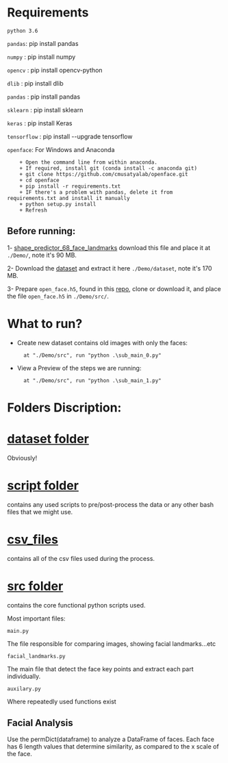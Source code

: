 # Requirements
`python 3.6`

`pandas`: pip install pandas

`numpy` : pip install numpy

`opencv` : pip install opencv-python

`dlib` : pip install dlib

`pandas` : pip install pandas

`sklearn` : pip install sklearn

`keras` : pip install Keras

`tensorflow` : pip install --upgrade tensorflow

`openface`: For Windows and Anaconda
        
        + Open the command line from within anaconda.
        + If required, install git (conda install -c anaconda git)
        + git clone https://github.com/cmusatyalab/openface.git
        + cd openface
        + pip install -r requirements.txt
        + IF there's a problem with pandas, delete it from requirements.txt and install it manually
        + python setup.py install
        + Refresh

 
## Before running:

1- [shape_predictor_68_face_landmarks](http://dlib.net/files/shape_predictor_68_face_landmarks.dat.bz2)
    download this file and place it at `./Demo/`, note it's 90 MB.

2- Download the [dataset](http://vis-www.cs.umass.edu/lfw/lfw.tgz) and extract it here `./Demo/dataset`, note it's 170 MB.

3- Prepare `open_face.h5`, found in this [repo](https://github.com/krsatyam1996/Face-recognition-and-identification), clone or download it, and place the file `open_face.h5` in `./Demo/src/`.

# What to run?
+ Create new dataset contains old images with only the faces:
    
        at "./Demo/src", run "python .\sub_main_0.py"
+ View a Preview of the steps we are running:

        at "./Demo/src", run "python .\sub_main_1.py"



# Folders Discription:


# [dataset folder](https://github.com/Evraa/Facial-Verification-System-Python/tree/master/Demo/dataset)
Obviously!

# [script folder](https://github.com/Evraa/Facial-Verification-System-Python/tree/master/Demo/sctipt)
contains any used scripts to pre/post-process the data
or any other bash files that we might use.

# [csv_files](https://github.com/Evraa/Facial-Verification-System-Python/tree/master/Demo/csv_files)
contains all of the csv files used during the process.


# [src folder](https://github.com/Evraa/Facial-Verification-System-Python/tree/master/Demo/src)
contains the core functional python scripts used.

Most important files:

`main.py`

The file responsible for comparing images, showing facial landmarks...etc

`facial_landmarks.py`

The main file that detect the face key points and extract each part individually.

`auxilary.py`

Where repeatedly used functions exist
 

## Facial Analysis
Use the permDict(dataframe) to analyze a DataFrame of faces. 
Each face has 6 length values that determine similarity,
as compared to the x scale of the face.